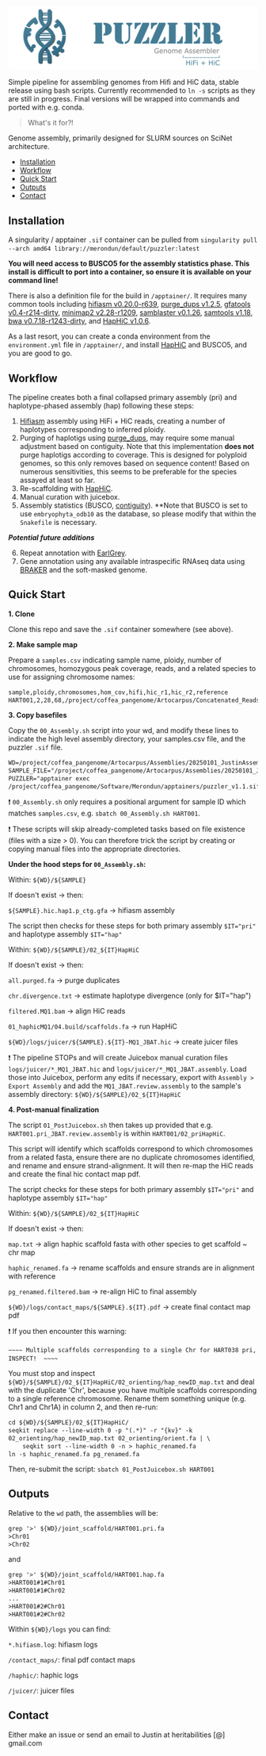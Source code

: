 ![Puzzler](/examples/figs/logo.png)

Simple pipeline for assembling genomes from Hifi and HiC data, stable release using bash scripts. Currently recommended to `ln -s` scripts as they are still in progress. Final versions will be wrapped into commands and ported with e.g. conda. 

> What's it for?!

Genome assembly, primarily designed for SLURM sources on SciNet architecture. 

<!-- TOC start (generated with https://github.com/derlin/bitdowntoc) -->

- [Installation](#installation)
- [Workflow](#workflow)
- [Quick Start](#quick-start)
- [Outputs ](#outputs)
- [Contact](#contact)

<!-- TOC end --> 

<!-- TOC --><a name="installation"></a>
## Installation

A singularity / apptainer `.sif` container can be pulled from `singularity pull --arch amd64 library://merondun/default/puzzler:latest` 

**You will need access to BUSCO5 for the assembly statistics phase. This install is difficult to port into a container, so ensure it is available on your command line!** 

There is also a definition file for the build in `/apptainer/`. It requires many common tools including [hifiasm v0.20.0-r639](https://github.com/chhylp123/hifiasm), [purge_dups v1.2.5](https://github.com/dfguan/purge_dups), [gfatools v0.4-r214-dirty](https://github.com/lh3/gfatools), [minimap2 v2.28-r1209](https://github.com/lh3/minimap2), [samblaster v0.1.26](https://github.com/GregoryFaust/samblaster), [samtools v1.18](https://github.com/samtools/samtools), [bwa v0.7.18-r1243-dirty](https://bio-bwa.sourceforge.net/), and [HapHiC v1.0.6](https://github.com/zengxiaofei/HapHiC).

As a last resort, you can create a conda environment from the `environment.yml` file in `/apptainer/`, and install [HapHiC](https://github.com/zengxiaofei/HapHiC) and BUSCO5, and you are good to go. 

<!-- TOC --><a name="workflow"></a>
## Workflow

The pipeline creates both a final collapsed primary assembly (pri) and haplotype-phased assembly (hap) following these steps:

1) [Hifiasm](https://github.com/chhylp123/hifiasm) assembly using HiFi + HiC reads, creating a number of haplotypes corresponding to inferred ploidy.
2) Purging of haplotigs using [purge_dups](https://github.com/dfguan/purge_dups), may require some manual adjustment based on contiguity. Note that this implementation **does not** purge haplotigs according to coverage. This is designed for polyploid genomes, so this only removes based on sequence content! Based on numerous sensitivities, this seems to be preferable for the species assayed at least so far. 
3) Re-scaffolding with [HapHiC](https://github.com/zengxiaofei/HapHiC). 
4) Manual curation with juicebox. 
5) Assembly statistics (BUSCO, [contiguity](https://github.com/MikeTrizna/assembly_stats)). **Note that BUSCO is set to use `embryophyta_odb10` as the database, so please modify that within the `Snakefile` is necessary. 

***Potential future additions***

6) Repeat annotation with [EarlGrey](https://github.com/TobyBaril/EarlGrey).
7) Gene annotation using any available intraspecific RNAseq data using [BRAKER](https://github.com/Gaius-Augustus/BRAKER) and the soft-masked genome.

<!-- TOC --><a name="quick-start"></a>
## Quick Start

**1. Clone** 

Clone this repo and save the `.sif` container somewhere (see above). 

**2. Make sample map** 

Prepare a `samples.csv` indicating sample name, ploidy, number of chromosomes, homozygous peak coverage, reads, and a related species to use for assigning chromosome names:

```
sample,ploidy,chromosomes,hom_cov,hifi,hic_r1,hic_r2,reference
HART001,2,28,68,/project/coffea_pangenome/Artocarpus/Concatenated_Reads/HART001.HiFi.fastq.gz,/project/coffea_pangenome/Artocarpus/Concatenated_Reads/HART001.HiC.R1.fastq.gz,/project/coffea_pangenome/Artocarpus/Concatenated_Reads/HART001.HiC.R2.fastq.gz,/project/coffea_pangenome/Artocarpus/Concatenated_Reads/ASM2540343.fa
```

**3. Copy basefiles** 

Copy the `00_Assembly.sh` script into your wd, and modify these lines to indicate the high level assembly directory, your samples.csv file, and the puzzler `.sif` file. 

```
WD=/project/coffea_pangenome/Artocarpus/Assemblies/20250101_JustinAssemblies
SAMPLE_FILE="/project/coffea_pangenome/Artocarpus/Assemblies/20250101_JustinAssemblies/samples.csv"
PUZZLER="apptainer exec /project/coffea_pangenome/Software/Merondun/apptainers/puzzler_v1.1.sif"
```

:exclamation: `00_Assembly.sh` only requires a positional argument for sample ID which matches `samples.csv`, e.g. `sbatch 00_Assembly.sh HART001`. 

:exclamation: These scripts will skip already-completed tasks based on file existence (files with a size > 0). You can therefore trick the script by creating or copying manual files into the appropriate directories. 


**Under the hood steps for `00_Assembly.sh`:**

Within: `${WD}/${SAMPLE}`

If doesn't exist -> then:

`${SAMPLE}.hic.hap1.p_ctg.gfa` -> hifiasm assembly

The script then checks for these steps for both primary assembly `$IT="pri"` and haplotype assembly `$IT="hap"`

Within: `${WD}/${SAMPLE}/02_${IT}HapHiC`

If doesn't exist -> then:

`all.purged.fa` -> purge duplicates 

`chr.divergence.txt` -> estimate haplotype divergence (only for $IT="hap")

`filtered.MQ1.bam` -> align HiC reads 

`01_haphicMQ1/04.build/scaffolds.fa` -> run HapHiC

`${WD}/logs/juicer/${SAMPLE}.${IT}-MQ1_JBAT.hic` -> create juicer files 


:exclamation: The pipeline STOPs and will create Juicebox manual curation files `logs/juicer/*_MQ1_JBAT.hic` and `logs/juicer/*_MQ1_JBAT.assembly`. Load those into Juicebox, perform any edits if necessary, export with `Assembly > Export Assembly` and add the `MQ1_JBAT.review.assembly` to the sample's assembly directory: `${WD}/${SAMPLE}/02_${IT}HapHiC`


**4. Post-manual finalization**

The script `01_PostJuicebox.sh` then takes up provided that e.g. `HART001.pri_JBAT.review.assembly` is within `HART001/02_priHapHiC`.

This script will identify which scaffolds correspond to which chromosomes from a related fasta, ensure there are no duplicate chromosomes identified, and rename and ensure strand-alignment. It will then re-map the HiC reads and create the final hic contact map pdf. 

The script checks for these steps for both primary assembly `$IT="pri"` and haplotype assembly `$IT="hap"`

Within: `${WD}/${SAMPLE}/02_${IT}HapHiC`

If doesn't exist -> then:

`map.txt` -> align haphic scaffold fasta with other species to get scaffold ~ chr map

`haphic_renamed.fa` -> rename scaffolds and ensure strands are in alignment with reference

`pg_renamed.filtered.bam` -> re-align HiC to final assembly

`${WD}/logs/contact_maps/${SAMPLE}.${IT}.pdf` -> create final contact map pdf 


:exclamation: If you then encounter this warning: 

`~~~~ Multiple scaffolds corresponding to a single Chr for HART038 pri, INSPECT!  ~~~~` 

You must stop and inspect `${WD}/${SAMPLE}/02_${IT}HapHiC/02_orienting/hap_newID_map.txt` and deal with the duplicate 'Chr', because you have multiple scaffolds corresponding to a single reference chromosome. Rename them something unique (e.g. Chr1 and Chr1A) in column 2, and then re-run:

```
cd ${WD}/${SAMPLE}/02_${IT}HapHiC/
seqkit replace --line-width 0 -p "(.*)" -r "{kv}" -k 02_orienting/hap_newID_map.txt 02_orienting/orient.fa | \
    seqkit sort --line-width 0 -n > haphic_renamed.fa
ln -s haphic_renamed.fa pg_renamed.fa
```

Then, re-submit the script: `sbatch 01_PostJuicebox.sh HART001` 

<!-- TOC --><a name="outputs"></a>
## Outputs 

Relative to the `wd` path, the assemblies will be:
```
grep '>' ${WD}/joint_scaffold/HART001.pri.fa
>Chr01
>Chr02
```

and

```
grep '>' ${WD}/joint_scaffold/HART001.hap.fa
>HART001#1#Chr01
>HART001#1#Chr02
...
>HART001#2#Chr01
>HART001#2#Chr02
```

Within `${WD}/logs` you can find:

`*.hifiasm.log`: hifiasm logs 

`/contact_maps/`: final pdf contact maps

`/haphic/`: haphic logs 

`/juicer/`: juicer files


<!-- TOC --><a name="contact"></a>
## Contact

Either make an issue or send an email to Justin at heritabilities [@] gmail.com 